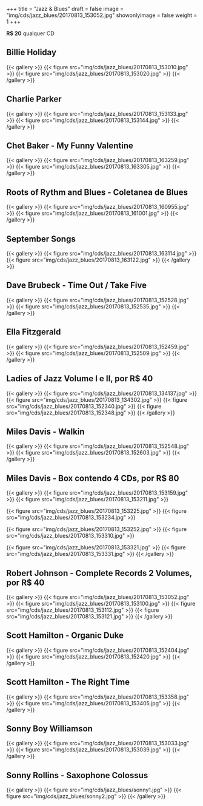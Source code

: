 +++
title = "Jazz & Blues"
draft = false
image = "img/cds/jazz_blues/20170813_153052.jpg"
showonlyimage = false
weight = 1
+++
<!--more-->

**R$ 20** qualquer CD

## Billie Holiday

{{< gallery >}}
{{< figure src="img/cds/jazz_blues/20170813_153010.jpg" >}}
{{< figure src="img/cds/jazz_blues/20170813_153020.jpg" >}}
{{< /gallery >}}

## Charlie Parker

{{< gallery >}}
{{< figure src="img/cds/jazz_blues/20170813_153133.jpg" >}}
{{< figure src="img/cds/jazz_blues/20170813_153144.jpg" >}}
{{< /gallery >}}

## Chet Baker - My Funny Valentine

{{< gallery >}}
{{< figure src="img/cds/jazz_blues/20170813_163259.jpg" >}}
{{< figure src="img/cds/jazz_blues/20170813_163305.jpg" >}}
{{< /gallery >}}

## Roots of Rythm and Blues - Coletanea de Blues

{{< gallery >}}
{{< figure src="img/cds/jazz_blues/20170813_160955.jpg" >}}
{{< figure src="img/cds/jazz_blues/20170813_161001.jpg" >}}
{{< /gallery >}}

## September Songs
{{< gallery >}}
{{< figure src="img/cds/jazz_blues/20170813_163114.jpg" >}}
{{< figure src="img/cds/jazz_blues/20170813_163122.jpg" >}}
{{< /gallery >}}

## Dave Brubeck - Time Out / Take Five
{{< gallery >}}
{{< figure src="img/cds/jazz_blues/20170813_152528.jpg" >}}
{{< figure src="img/cds/jazz_blues/20170813_152535.jpg" >}}
{{< /gallery >}}

## Ella Fitzgerald

{{< gallery >}}
{{< figure src="img/cds/jazz_blues/20170813_152459.jpg" >}}
{{< figure src="img/cds/jazz_blues/20170813_152509.jpg" >}}
{{< /gallery >}}

## Ladies of Jazz Volume I e II, por R$ 40

{{< gallery >}}
{{< figure src="img/cds/jazz_blues/20170813_134137.jpg" >}}
{{< figure src="img/cds/jazz_blues/20170813_134302.jpg" >}}
{{< figure src="img/cds/jazz_blues/20170813_152340.jpg" >}}
{{< figure src="img/cds/jazz_blues/20170813_152348.jpg" >}}
{{< /gallery >}}

## Miles Davis - Walkin

{{< gallery >}}
{{< figure src="img/cds/jazz_blues/20170813_152548.jpg" >}}
{{< figure src="img/cds/jazz_blues/20170813_152603.jpg" >}}
{{< /gallery >}}

## Miles Davis - Box contendo 4 CDs, por R$ 80

{{< gallery >}}
{{< figure src="img/cds/jazz_blues/20170813_153159.jpg" >}}
{{< figure src="img/cds/jazz_blues/20170813_153211.jpg" >}}

{{< figure src="img/cds/jazz_blues/20170813_153225.jpg" >}}
{{< figure src="img/cds/jazz_blues/20170813_153234.jpg" >}}

{{< figure src="img/cds/jazz_blues/20170813_153252.jpg" >}}
{{< figure src="img/cds/jazz_blues/20170813_153310.jpg" >}}

{{< figure src="img/cds/jazz_blues/20170813_153321.jpg" >}}
{{< figure src="img/cds/jazz_blues/20170813_153331.jpg" >}}
{{< /gallery >}}

## Robert Johnson - Complete Records 2 Volumes, por R$ 40

{{< gallery >}}
{{< figure src="img/cds/jazz_blues/20170813_153052.jpg" >}}
{{< figure src="img/cds/jazz_blues/20170813_153100.jpg" >}}
{{< figure src="img/cds/jazz_blues/20170813_153112.jpg" >}}
{{< figure src="img/cds/jazz_blues/20170813_153121.jpg" >}}
{{< /gallery >}}

## Scott Hamilton - Organic Duke

{{< gallery >}}
{{< figure src="img/cds/jazz_blues/20170813_152404.jpg" >}}
{{< figure src="img/cds/jazz_blues/20170813_152420.jpg" >}}
{{< /gallery >}}

## Scott Hamilton - The Right Time

{{< gallery >}}
{{< figure src="img/cds/jazz_blues/20170813_153358.jpg" >}}
{{< figure src="img/cds/jazz_blues/20170813_153405.jpg" >}}
{{< /gallery >}}

## Sonny Boy Williamson

{{< gallery >}}
{{< figure src="img/cds/jazz_blues/20170813_153033.jpg" >}}
{{< figure src="img/cds/jazz_blues/20170813_153039.jpg" >}}
{{< /gallery >}}

## Sonny Rollins - Saxophone Colossus

{{< gallery >}}
{{< figure src="img/cds/jazz_blues/sonny1.jpg" >}}
{{< figure src="img/cds/jazz_blues/sonny2.jpg" >}}
{{< /gallery >}}